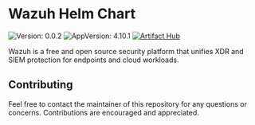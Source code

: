 # Wazuh Helm Chart

![Version: 0.0.2](https://img.shields.io/badge/Version-0.0.2-informational?style=flat-square) 
![AppVersion: 4.10.1](https://img.shields.io/badge/AppVersion-4.10.1-informational?style=flat-square)
[![Artifact Hub](https://img.shields.io/endpoint?url=https://artifacthub.io/badge/repository/wazuh-helm)](https://artifacthub.io/packages/search?repo=wazuh-helm)

Wazuh is a free and open source security platform that unifies XDR and SIEM protection for endpoints and cloud workloads.

## Contributing

Feel free to contact the maintainer of this repository for any questions or concerns. Contributions are encouraged and appreciated.